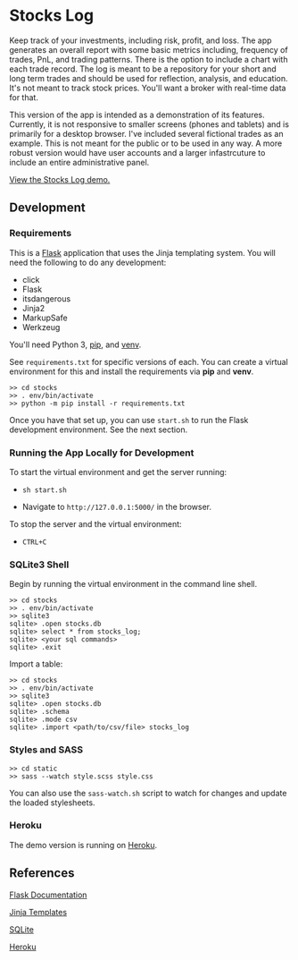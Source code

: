 # Stocks Log

Keep track of your investments, including risk, profit, and loss. The app generates an overall report with some basic metrics including, frequency of trades, PnL, and trading patterns. There is the option to include a chart with each trade record. The log is meant to be a repository for your short and long term trades and should be used for reflection, analysis, and education. It's not meant to track stock prices. You'll want a broker with real-time data for that.

This version of the app is intended as a demonstration of its features. Currently, it is not responsive to smaller screens (phones and tablets) and is primarily for a desktop browser. I've included several fictional trades as an example. This is not meant for the public or to be used in any way. A more robust version would have user accounts and a larger infastrcuture to include an entire administrative panel.

[View the Stocks Log demo.](https://damp-island-14971.herokuapp.com/)

## Development

### Requirements
This is a [Flask](https://flask.palletsprojects.com/en/2.0.x/) application that uses the Jinja templating system. You will need the following to do any development:

* click
* Flask
* itsdangerous
* Jinja2
* MarkupSafe
* Werkzeug

You'll need Python 3, [pip](https://pypi.org/project/pip/), and [venv](https://docs.python.org/3/library/venv.html).

See `requirements.txt` for specific versions of each. You can create a virtual environment for this and install the requirements via **pip** and **venv**. 

```
>> cd stocks
>> . env/bin/activate
>> python -m pip install -r requirements.txt
```

Once you have that set up, you can use `start.sh` to run the Flask development  environment. See the next section.

### Running the App Locally for Development
To start the virtual environment and get the server running:

* `sh start.sh`

* Navigate to `http://127.0.0.1:5000/` in the browser.

To stop the server and the virtual environment:

* `CTRL+C`

### SQLite3 Shell
Begin by running the virtual environment in the command line shell.

```
>> cd stocks
>> . env/bin/activate
>> sqlite3
sqlite> .open stocks.db
sqlite> select * from stocks_log;
sqlite> <your sql commands>
sqlite> .exit
```

Import a table:

```
>> cd stocks
>> . env/bin/activate
>> sqlite3
sqlite> .open stocks.db
sqlite> .schema
sqlite> .mode csv
sqlite> .import <path/to/csv/file> stocks_log
```

### Styles and SASS
```
>> cd static
>> sass --watch style.scss style.css
```

You can also use the `sass-watch.sh` script to watch for changes and update the loaded stylesheets.

### Heroku
The demo version is running on [Heroku](https://damp-island-14971.herokuapp.com/). 

## References

[Flask Documentation](https://flask.palletsprojects.com/en/2.0.x/)

[Jinja Templates](https://jinja.palletsprojects.com/en/3.0.x/templates/)

[SQLite](https://flask.palletsprojects.com/en/2.0.x/patterns/sqlite3/)

[Heroku](https://devcenter.heroku.com/articles/getting-started-with-python?singlepage=true)

